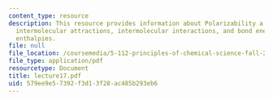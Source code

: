 ```yaml
---
content_type: resource
description: This resource provides information about Polarizability a, liquids and
  intermolecular attractions, intermolecular interactions, and bond energies/bond
  enthalpies.
file: null
file_location: /coursemedia/5-112-principles-of-chemical-science-fall-2005/579ee9e57392f3d13f28ac485b293eb6_lecture17.pdf
file_type: application/pdf
resourcetype: Document
title: lecture17.pdf
uid: 579ee9e5-7392-f3d1-3f28-ac485b293eb6
---
```

